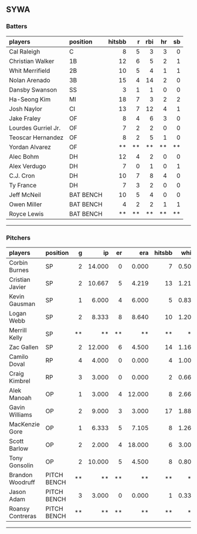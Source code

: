 ## SYWA

### Batters

 
|players             |position  | hitsbb|  r| rbi| hr| sb| 
|:-------------------|:---------|------:|--:|---:|--:|--:| 
|Cal Raleigh         |C         |      8|  5|   3|  3|  0| 
|Christian Walker    |1B        |     12|  6|   5|  2|  1| 
|Whit Merrifield     |2B        |     10|  5|   4|  1|  1| 
|Nolan Arenado       |3B        |     15|  4|  14|  2|  0| 
|Dansby Swanson      |SS        |      3|  1|   1|  0|  0| 
|Ha-Seong Kim        |MI        |     18|  7|   3|  2|  2| 
|Josh Naylor         |CI        |     13|  7|  12|  4|  1| 
|Jake Fraley         |OF        |      8|  4|   6|  3|  0| 
|Lourdes Gurriel Jr. |OF        |      7|  2|   2|  0|  0| 
|Teoscar Hernandez   |OF        |      8|  2|   5|  1|  0| 
|Yordan Alvarez      |OF        |     **| **|  **| **| **| 
|Alec Bohm           |DH        |     12|  4|   2|  0|  0| 
|Alex Verdugo        |DH        |      7|  0|   1|  0|  1| 
|C.J. Cron           |DH        |     10|  7|   8|  4|  0| 
|Ty France           |DH        |      7|  3|   2|  0|  0| 
|Jeff McNeil         |BAT BENCH |     10|  5|   4|  0|  0| 
|Owen Miller         |BAT BENCH |      4|  2|   2|  1|  1| 
|Royce Lewis         |BAT BENCH |     **| **|  **| **| **| 


* * *

### Pitchers

 
|players          |position    |  g|     ip| er|    era| hitsbb|  whip| so|  w| sv| 
|:----------------|:-----------|--:|------:|--:|------:|------:|-----:|--:|--:|--:| 
|Corbin Burnes    |SP          |  2| 14.000|  0|  0.000|      7| 0.500| 23|  2|  0| 
|Cristian Javier  |SP          |  2| 10.667|  5|  4.219|     13| 1.219| 12|  0|  0| 
|Kevin Gausman    |SP          |  1|  6.000|  4|  6.000|      5| 0.833|  9|  0|  0| 
|Logan Webb       |SP          |  2|  8.333|  8|  8.640|     10| 1.200|  9|  0|  0| 
|Merrill Kelly    |SP          | **|     **| **|     **|     **|    **| **| **| **| 
|Zac Gallen       |SP          |  2| 12.000|  6|  4.500|     14| 1.167| 10|  0|  0| 
|Camilo Doval     |RP          |  4|  4.000|  0|  0.000|      4| 1.000|  2|  0|  4| 
|Craig Kimbrel    |RP          |  3|  3.000|  0|  0.000|      2| 0.667|  3|  0|  2| 
|Alek Manoah      |OP          |  1|  3.000|  4| 12.000|      8| 2.667|  0|  0|  0| 
|Gavin Williams   |OP          |  2|  9.000|  3|  3.000|     17| 1.889|  7|  0|  0| 
|MacKenzie Gore   |OP          |  1|  6.333|  5|  7.105|      8| 1.263|  6|  1|  0| 
|Scott Barlow     |OP          |  2|  2.000|  4| 18.000|      6| 3.000|  1|  0|  0| 
|Tony Gonsolin    |OP          |  2| 10.000|  5|  4.500|      8| 0.800|  9|  0|  0| 
|Brandon Woodruff |PITCH BENCH | **|     **| **|     **|     **|    **| **| **| **| 
|Jason Adam       |PITCH BENCH |  3|  3.000|  0|  0.000|      1| 0.333|  4|  0|  0| 
|Roansy Contreras |PITCH BENCH | **|     **| **|     **|     **|    **| **| **| **| 


* * *


